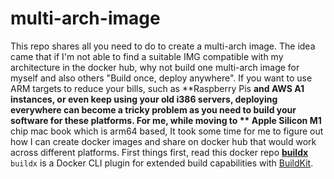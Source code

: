 # multi-arch-image
This repo shares all you need to do to create a multi-arch image. The idea came that if I'm not able to find a suitable IMG compatible with my architecture in the docker hub, why not build one multi-arch image for myself and also others "Build once, deploy anywhere". 
If you want to use ARM targets to reduce your bills, such as **Raspberry Pis **and **AWS A1** instances, or even keep using your old i386 servers, deploying everywhere can become a tricky problem as you need to build your software for these platforms. For me, while moving to ** Apple Silicon M1** chip mac book which is arm64 based, It took some time for me to figure out how I can create docker images and share on docker hub that would work across different platforms.
First things first, read this docker repo [**buildx**](https://github.com/docker/buildx) `buildx` is a Docker CLI plugin for extended build capabilities with [BuildKit](https://github.com/moby/buildkit). 
